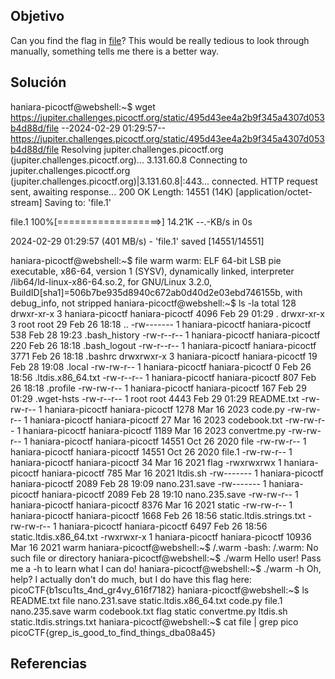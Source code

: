 ## Objetivo
Can you find the flag in [file](https://jupiter.challenges.picoctf.org/static/495d43ee4a2b9f345a4307d053b4d88d/file)? This would be really tedious to look through manually, something tells me there is a better way.
## Solución
haniara-picoctf@webshell:~$ wget https://jupiter.challenges.picoctf.org/static/495d43ee4a2b9f345a4307d053b4d88d/file
--2024-02-29 01:29:57--  https://jupiter.challenges.picoctf.org/static/495d43ee4a2b9f345a4307d053b4d88d/file
Resolving jupiter.challenges.picoctf.org (jupiter.challenges.picoctf.org)... 3.131.60.8
Connecting to jupiter.challenges.picoctf.org (jupiter.challenges.picoctf.org)|3.131.60.8|:443... connected.
HTTP request sent, awaiting response... 200 OK
Length: 14551 (14K) [application/octet-stream]
Saving to: 'file.1'

file.1              100%[==================>]  14.21K  --.-KB/s    in 0s      

2024-02-29 01:29:57 (401 MB/s) - 'file.1' saved [14551/14551]

haniara-picoctf@webshell:~$ file warm 
warm: ELF 64-bit LSB pie executable, x86-64, version 1 (SYSV), dynamically linked, interpreter /lib64/ld-linux-x86-64.so.2, for GNU/Linux 3.2.0, BuildID[sha1]=506b7be935d8940c672ab0d40d2e03ebd746155b, with debug_info, not stripped
haniara-picoctf@webshell:~$ ls -la
total 128
drwxr-xr-x 3 haniara-picoctf haniara-picoctf  4096 Feb 29 01:29 .
drwxr-xr-x 3 root            root               29 Feb 26 18:18 ..
-rw------- 1 haniara-picoctf haniara-picoctf   538 Feb 28 19:23 .bash_history
-rw-r--r-- 1 haniara-picoctf haniara-picoctf   220 Feb 26 18:18 .bash_logout
-rw-r--r-- 1 haniara-picoctf haniara-picoctf  3771 Feb 26 18:18 .bashrc
drwxrwxr-x 3 haniara-picoctf haniara-picoctf    19 Feb 28 19:08 .local
-rw-rw-r-- 1 haniara-picoctf haniara-picoctf     0 Feb 26 18:56 .ltdis.x86_64.txt
-rw-r--r-- 1 haniara-picoctf haniara-picoctf   807 Feb 26 18:18 .profile
-rw-rw-r-- 1 haniara-picoctf haniara-picoctf   167 Feb 29 01:29 .wget-hsts
-rw-r--r-- 1 root            root             4443 Feb 29 01:29 README.txt
-rw-rw-r-- 1 haniara-picoctf haniara-picoctf  1278 Mar 16  2023 code.py
-rw-rw-r-- 1 haniara-picoctf haniara-picoctf    27 Mar 16  2023 codebook.txt
-rw-rw-r-- 1 haniara-picoctf haniara-picoctf  1189 Mar 16  2023 convertme.py
-rw-rw-r-- 1 haniara-picoctf haniara-picoctf 14551 Oct 26  2020 file
-rw-rw-r-- 1 haniara-picoctf haniara-picoctf 14551 Oct 26  2020 file.1
-rw-rw-r-- 1 haniara-picoctf haniara-picoctf    34 Mar 16  2021 flag
-rwxrwxrwx 1 haniara-picoctf haniara-picoctf   785 Mar 16  2021 ltdis.sh
-rw------- 1 haniara-picoctf haniara-picoctf  2089 Feb 28 19:09 nano.231.save
-rw------- 1 haniara-picoctf haniara-picoctf  2089 Feb 28 19:10 nano.235.save
-rw-rw-r-- 1 haniara-picoctf haniara-picoctf  8376 Mar 16  2021 static
-rw-rw-r-- 1 haniara-picoctf haniara-picoctf  1668 Feb 26 18:56 static.ltdis.strings.txt
-rw-rw-r-- 1 haniara-picoctf haniara-picoctf  6497 Feb 26 18:56 static.ltdis.x86_64.txt
-rwxrwxr-x 1 haniara-picoctf haniara-picoctf 10936 Mar 16  2021 warm
haniara-picoctf@webshell:~$ /.warm
-bash: /.warm: No such file or directory
haniara-picoctf@webshell:~$ ./warm 
Hello user! Pass me a -h to learn what I can do!
haniara-picoctf@webshell:~$ ./warm -h
Oh, help? I actually don't do much, but I do have this flag here: picoCTF{b1scu1ts_4nd_gr4vy_616f7182}
haniara-picoctf@webshell:~$ ls
README.txt    file      nano.231.save             static.ltdis.x86_64.txt
code.py       file.1    nano.235.save             warm
codebook.txt  flag      static
convertme.py  ltdis.sh  static.ltdis.strings.txt
haniara-picoctf@webshell:~$ cat file | grep pico
picoCTF{grep_is_good_to_find_things_dba08a45}

## Referencias

